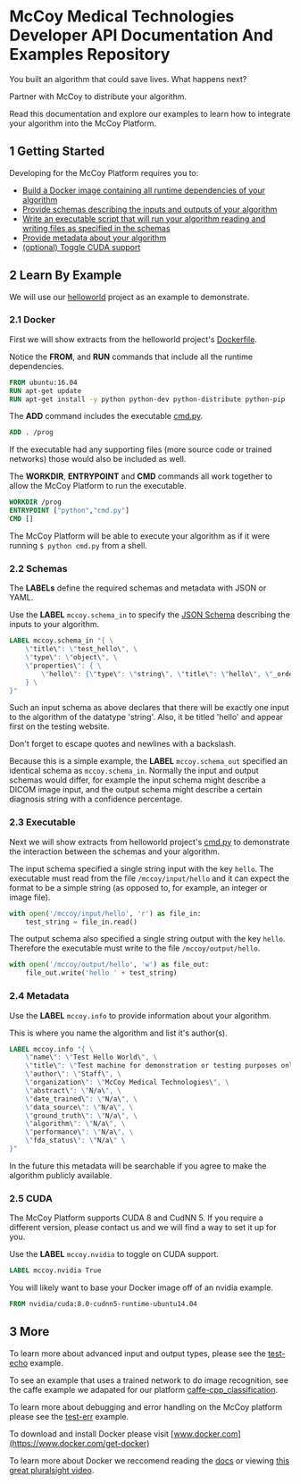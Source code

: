 # McCoy Medical Technologies Developer API Documentation And Examples Repository

You built an algorithm that could save lives. What happens next?

Partner with McCoy to distribute your algorithm.

Read this documentation and explore our examples to learn how to integrate your algorithm into the McCoy Platform.

## 1 Getting Started
Developing for the McCoy Platform requires you to:
* [Build a Docker image containing all runtime dependencies of your algorithm](#21-docker)
* [Provide schemas describing the inputs and outputs of your algorithm](#22-schemas)
* [Write an executable script that will run your algorithm reading and writing files as specified in the schemas](#23-executable)
* [Provide metadata about your algorithm](#24-metadata)
* [(optional) Toggle CUDA support](#25-cuda)

## 2 Learn By Example

We will use our [helloworld](test-helloworld) project as an example to demonstrate.

### 2.1 Docker
First we will show extracts from the helloworld project's [Dockerfile](test-helloworld/Dockerfile).

Notice the __FROM__, and __RUN__ commands that include all the runtime dependencies.
```Dockerfile
FROM ubuntu:16.04
RUN apt-get update
RUN apt-get install -y python python-dev python-distribute python-pip
```

The __ADD__ command includes the executable [cmd.py](test-helloworld/cmd.py).
```Dockerfile
ADD . /prog
```
If the executable had any supporting files (more source code or trained networks) those would also be included as well.

The __WORKDIR__, __ENTRYPOINT__ and __CMD__ commands all work together to allow the McCoy Platform to run the executable.
```Dockerfile
WORKDIR /prog
ENTRYPOINT ["python","cmd.py"]
CMD []
```
The McCoy Platform will be able to execute your algorithm as if it were running `$ python cmd.py` from a shell.

### 2.2 Schemas
The __LABELs__ define the required schemas and metadata with JSON or YAML.

Use the __LABEL__ `mccoy.schema_in` to specify the [JSON Schema](http://json-schema.org/) describing 
the inputs to your algorithm.
```Dockerfile
LABEL mccoy.schema_in "{ \
    \"title\": \"test_hello\", \
    \"type\": \"object\", \
    \"properties\": { \
        \"hello\": {\"type\": \"string\", \"title\": \"hello\", \"_order\": 1} \
    } \
}"
```
Such an input schema as above declares that there will be exactly one input to the algorithm of the datatype 'string'.
Also, it be titled 'hello' and appear first on the testing website.

Don't forget to escape quotes and newlines with a backslash.

Because this is a simple example, the __LABEL__ `mccoy.schema_out` specified an identical schema as `mccoy.schema_in`. 
Normally the input and output schemas would differ, for example the input schema might describe a DICOM image input, 
and the output schema might describe a certain diagnosis string with a confidence percentage.

### 2.3 Executable
Next we will show extracts from helloworld project's [cmd.py](test-helloworld/cmd.py) to demonstrate the interaction 
between the schemas and your algorithm.

The input schema specified a single string input with the key `hello`. The executable must read from the file
`/mccoy/input/hello` and it can expect the format to be a simple string 
(as opposed to, for example, an integer or image file).
```python
with open('/mccoy/input/hello', 'r') as file_in:
    test_string = file_in.read()
```

The output schema also specified a single string output with the key `hello`. Therefore the executable must 
write to the file `/mccoy/output/hello`.
```python
with open('/mccoy/output/hello', 'w') as file_out:
    file_out.write('hello ' + test_string)
```
### 2.4 Metadata
Use the __LABEL__ `mccoy.info` to provide information about your algorithm. 

This is where you name the algorithm and list it's author(s). 
```Dockerfile
LABEL mccoy.info "{ \
    \"name\": \"Test Hello World\", \
    \"title\": \"Test machine for demonstration or testing purposes only\", \
    \"author\": \"Staff\", \
    \"organization\": \"McCoy Medical Technologies\", \
    \"abstract\": \"N/a\", \
    \"date_trained\": \"N/a\", \
    \"data_source\": \"N/a\", \
    \"ground_truth\": \"N/a\", \
    \"algorithm\": \"N/a\", \
    \"performance\": \"N/a\", \
    \"fda_status\": \"N/a\" \
}"
```

In the future this metadata will be searchable if you agree to make the algorithm publicly available.

### 2.5 CUDA
The McCoy Platform supports CUDA 8 and CudNN 5. If you require a different version, please contact us and we will 
find a way to set it up for you.

Use the __LABEL__ `mccoy.nvidia` to toggle on CUDA support.
```Dockerfile
LABEL mccoy.nvidia True
```

You will likely want to base your Docker image off of an nvidia example.
```Dockerfile
FROM nvidia/cuda:8.0-cudnn5-runtime-ubuntu14.04
```

## 3 More
To learn more about advanced input and output types, please see the [test-echo](test-echo/) example.

To see an example that uses a trained network to do image recognition, see the caffe example we adapated for our platform 
[caffe-cpp_classification](caffe-cpp_classification/).

To learn more about debugging and error handling on the McCoy platform please see the [test-err](test-err/) example.

To download and install Docker please visit [www.docker.com](https://www.docker.com/get-docker)

To learn more about Docker we reccomend reading the [docs](https://docs.docker.com/) or viewing 
[this great pluralsight video](https://www.pluralsight.com/courses/docker-deep-dive).
